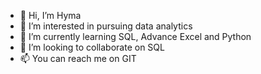 - 👋 Hi, I’m Hyma
- 👀 I’m interested in pursuing data analytics
- 🌱 I’m currently learning SQL, Advance Excel and Python
- 💞️ I’m looking to collaborate on SQL
- 📫 You can reach me on GIT

<!---
redhym/redhym is a ✨ special ✨ repository because its `README.md` (this file) appears on your GitHub profile.
You can click the Preview link to take a look at your changes.
--->
